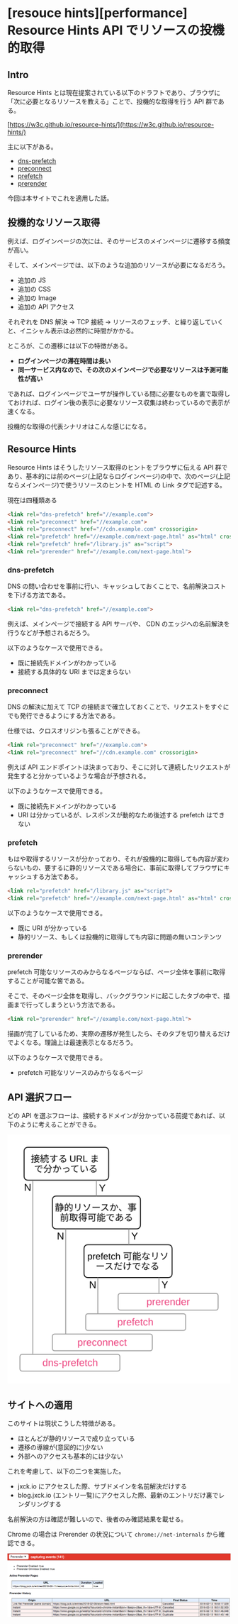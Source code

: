 # [resouce hints][performance] Resource Hints API でリソースの投機的取得

## Intro

Resource Hints とは現在提案されている以下のドラフトであり、ブラウザに「次に必要となるリソースを教える」ことで、投機的な取得を行う API 群である。

[https://w3c.github.io/resource-hints/](https://w3c.github.io/resource-hints/)

主に以下がある。

- [dns-prefetch](https://w3c.github.io/resource-hints/#dfn-dns-prefetch)
- [preconnect](https://w3c.github.io/resource-hints/#dfn-preconnect)
- [prefetch](https://w3c.github.io/resource-hints/#dfn-prefetch)
- [prerender](https://w3c.github.io/resource-hints/#dfn-prerender)

今回は本サイトでこれを適用した話。


## 投機的なリソース取得

例えば、ログインページの次には、そのサービスのメインページに遷移する頻度が高い。

そして、メインページでは、以下のような追加のリソースが必要になるだろう。

- 追加の JS
- 追加の CSS
- 追加の Image
- 追加の API アクセス

それぞれを DNS 解決 -> TCP 接続 -> リソースのフェッチ、と繰り返していくと、イニシャル表示は必然的に時間がかかる。

ところが、この遷移には以下の特徴がある。

- **ログインページの滞在時間は長い**
- **同一サービス内なので、その次のメインページで必要なリソースは予測可能性が高い**

であれば、ログインページでユーザが操作している間に必要なものを裏で取得しておければ、ログイン後の表示に必要なリソース収集は終わっているので表示が速くなる。

投機的な取得の代表シナリオはこんな感じになる。


## Resource Hints

Resource Hints はそうしたリソース取得のヒントをブラウザに伝える API 群であり、基本的には前のページ(上記ならログインページ)の中で、次のページ(上記ならメインページ)で使うリソースのヒントを HTML の Link タグで記述する。

現在は四種類ある


```html
<link rel="dns-prefetch" href="//example.com">
<link rel="preconnect" href="//example.com">
<link rel="preconnect" href="//cdn.example.com" crossorigin>
<link rel="prefetch" href="//example.com/next-page.html" as="html" crossorigin="use-credentials">
<link rel="prefetch" href="/library.js" as="script">
<link rel="prerender" href="//example.com/next-page.html">
```


### dns-prefetch

DNS の問い合わせを事前に行い、キャッシュしておくことで、名前解決コストを下げる方法である。


```html
<link rel="dns-prefetch" href="//example.com">
```

例えば、メインページで接続する API サーバや、 CDN のエッジへの名前解決を行うなどが予想されるだろう。

以下のようなケースで使用できる。

- 既に接続先ドメインがわかっている
- 接続する具体的な URI までは定まらない


### preconnect

DNS の解決に加えて TCP の接続まで確立しておくことで、リクエストをすぐにでも発行できるようにする方法である。

仕様では、クロスオリジンも張ることができる。


```html
<link rel="preconnect" href="//example.com">
<link rel="preconnect" href="//cdn.example.com" crossorigin>
```

例えば API エンドポイントは決まっており、そこに対して連続したリクエストが発生すると分かっているような場合が予想される。

以下のようなケースで使用できる。

- 既に接続先ドメインがわかっている
- URI は分かっているが、レスポンスが動的なため後述する prefetch はできない


### prefetch

もはや取得するリソースが分かっており、それが投機的に取得しても内容が変わらないもの、要するに静的リソースである場合に、事前に取得してブラウザにキャッシュする方法である。


```html
<link rel="prefetch" href="/library.js" as="script">
<link rel="prefetch" href="//example.com/next-page.html" as="html" crossorigin="use-credentials">
```

以下のようなケースで使用できる。

- 既に URI が分かっている
- 静的リソース、もしくは投機的に取得しても内容に問題の無いコンテンツ


### prerender

prefetch 可能なリソースのみからなるページならば、ページ全体を事前に取得することが可能な筈である。

そこで、そのページ全体を取得し、バックグラウンドに起こしたタブの中で、描画まで行ってしまうという方法である。


```html
<link rel="prerender" href="//example.com/next-page.html">
```

描画が完了しているため、実際の遷移が発生したら、そのタブを切り替えるだけでよくなる。理論上は最速表示となるだろう。

以下のようなケースで使用できる。

- prefetch 可能なリソースのみからなるページ


## API 選択フロー

どの API を選ぶフローは、接続するドメインが分かっている前提であれば、以下のように考えることができる。

![resource-hints](resource-hints.svg#546x608 "選択フロー")


## サイトへの適用

このサイトは現状こうした特徴がある。

- ほとんどが静的リソースで成り立っている
- 遷移の導線が(意図的に)少ない
- 外部へのアクセスも基本的には少ない

これを考慮して、以下の二つを実施した。

- jxck.io にアクセスした際、サブドメインを名前解決だけする
- blog.jxck.io (エントリ一覧)にアクセスした際、最新のエントリだけ裏でレンダリングする

名前解決の方は確認が難しいので、後者のみ確認結果を載せる。

Chrome の場合は Prerender の状況について `chrome://net-internals` から確認できる。

[![net-internals-prerender](net-internals-prerender.png#1058x299 "chrome://net-internals#prerender")](net-internals-prerender.png)
